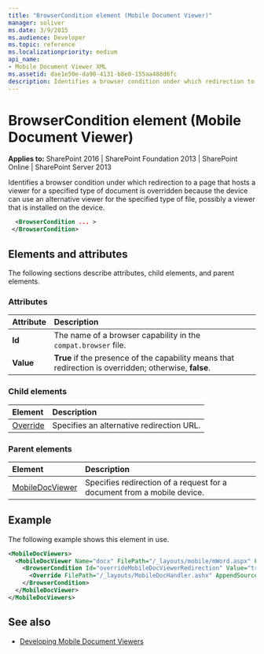 ```yaml
---
title: "BrowserCondition element (Mobile Document Viewer)"
manager: soliver
ms.date: 3/9/2015
ms.audience: Developer
ms.topic: reference
ms.localizationpriority: medium
api_name:
- Mobile Document Viewer XML
ms.assetid: dae1e50e-da90-4131-b8e0-155aa488d6fc
description: Identifies a browser condition under which redirection to a page that hosts a viewer for a specified type of document is overridden because the device can use an alternative viewer for the specified type of file.
---
```


# BrowserCondition element (Mobile Document Viewer)

**Applies to:** SharePoint 2016 | SharePoint Foundation 2013 | SharePoint Online | SharePoint Server 2013

Identifies a browser condition under which redirection to a page that hosts a viewer for a specified type of document is overridden because the device can use an alternative viewer for the specified type of file, possibly a viewer that is installed on the device.

```XML
  <BrowserCondition ... >
 </BrowserCondition>
```

## Elements and attributes

The following sections describe attributes, child elements, and parent elements.

### Attributes

|**Attribute**|**Description**|
|:-----|:-----|
|**Id** <br/> |The name of a browser capability in the  `compat.browser` file.  <br/> |
|**Value** <br/> |**True** if the presence of the capability means that redirection is overridden; otherwise, **false**.  <br/> |

### Child elements

|**Element**|**Description**|
|:-----|:-----|
|[Override](override-mobile-document-viewer.md) <br/> |Specifies an alternative redirection URL.  <br/> |

### Parent elements

|**Element**|**Description**|
|:-----|:-----|
|[MobileDocViewer](mobiledocviewer-mobile-document-viewer.md) <br/> |Specifies redirection of a request for a document from a mobile device.  <br/> |

## Example

The following example shows this element in use.

```XML
<MobileDocViewers>
  <MobileDocViewer Name="docx" FilePath="/_layouts/mobile/mWord.aspx" FeatureId="8DFAF93D-E23C-4471-9347-07368668DDAF" QueryId="doc" AppendSourceUrl="true" >
    <BrowserCondition Id="overrideMobileDocViewerRedirection" Value="true">
      <Override FilePath="/_layouts/MobileDocHandler.ashx" AppendSourceUrl="false" />
    </BrowserCondition>
  </MobileDocViewer>
</MobileDocViewers>

```

## See also

- [Developing Mobile Document Viewers](https://msdn.microsoft.com/library/acd5386d-7808-4fd8-843f-0a4ac9ddd6b0%28Office.15%29.aspx)
